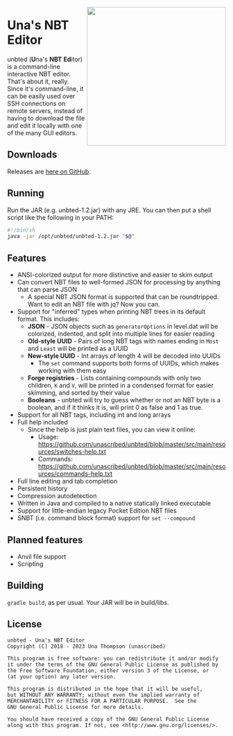 <a href="https://asciinema.org/a/201725" target="_blank"><img width="320" align="right" src="https://asciinema.org/a/201725.svg" /></a>
# Una's NBT Editor

unbted (**U**na's **NBT** **Ed**itor) is a command-line interactive NBT editor. That's about it, really.
Since it's command-line, it can be easily used over SSH connections on remote servers, instead of having to download the file and edit it locally with one of the many GUI editors.

## Downloads
Releases are [here on GitHub](https://github.com/unascribed/unbted/releases).

## Running
Run the JAR (e.g. unbted-1.2.jar) with any JRE. You can then put a shell script like the following
in your PATH:
```sh
#!/bin/sh
java -jar /opt/unbted/unbted-1.2.jar "$@"
```

## Features

* ANSI-colorized output for more distinctive and easier to skim output
* Can convert NBT files to well-formed JSON for processing by anything that can parse JSON
  * A special NBT JSON format is supported that can be roundtripped. Want to edit an NBT file with jq? Now you can.
* Support for "inferred" types when printing NBT trees in its default format. This includes:
  * **JSON** - JSON objects such as `generatorOptions` in level.dat will be colorized, indented, and split into multiple lines for easier reading
  * **Old-style UUID** - Pairs of long NBT tags with names ending in `Most` and `Least` will be printed as a UUID
  * **New-style UUID** - Int arrays of length 4 will be decoded into UUIDs
    * The `set` command supports both forms of UUIDs, which makes working with them easy
  * **Forge registries** - Lists containing compounds with only two children, `K` and `V`, will be printed in a condensed format for easier skimming, and sorted by their value
  * **Booleans** - unbted will try to guess whether or not an NBT byte is a boolean, and if it thinks it is, will print 0 as false and 1 as true.
* Support for all NBT tags, including int and long arrays
* Full help included
  * Since the help is just plain text files, you can view it online:
    * Usage: https://github.com/unascribed/unbted/blob/master/src/main/resources/switches-help.txt
    * Commands: https://github.com/unascribed/unbted/blob/master/src/main/resources/commands-help.txt
* Full line editing and tab completion
* Persistent history
* Compression autodetection
* Written in Java and compiled to a native statically linked executable
* Support for little-endian legacy Pocket Edition NBT files
* SNBT (i.e. command block format) support for `set --compound`

## Planned features

* Anvil file support
* Scripting

## Building
`gradle build`, as per usual. Your JAR will be in build/libs.

## License
```
unbted - Una's NBT Editor
Copyright (C) 2018 - 2023 Una Thompson (unascribed)

This program is free software: you can redistribute it and/or modify
it under the terms of the GNU General Public License as published by
the Free Software Foundation, either version 3 of the License, or
(at your option) any later version.

This program is distributed in the hope that it will be useful,
but WITHOUT ANY WARRANTY; without even the implied warranty of
MERCHANTABILITY or FITNESS FOR A PARTICULAR PURPOSE.  See the
GNU General Public License for more details.

You should have received a copy of the GNU General Public License
along with this program. If not, see <http://www.gnu.org/licenses/>.
```
